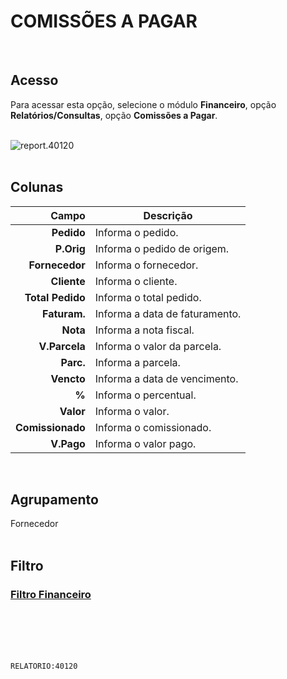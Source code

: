 # COMISSÕES A PAGAR
<br>

## Acesso
Para acessar esta opção, selecione o módulo **Financeiro**, opção **Relatórios/Consultas**, opção **Comissões a Pagar**.
<br>
<br>

![report.40120](https://raw.githubusercontent.com/netforcews/docs-siscom/master/relatorios/imagens/report.40120.png)
<br>
<br>

## Colunas
Campo | Descrição
--:|---
**Pedido** | Informa o pedido.
**P.Orig** | Informa o pedido de origem.
**Fornecedor** | Informa o fornecedor.
**Cliente** | Informa o cliente.
**Total Pedido** | Informa o total pedido.
**Faturam.** | Informa a data de faturamento.
**Nota** | Informa a nota fiscal.
**V.Parcela** | Informa o valor da parcela.
**Parc.** | Informa a parcela.
**Vencto** | Informa a data de vencimento.
**%** | Informa o percentual.
**Valor** | Informa o valor.
**Comissionado** | Informa o comissionado.
**V.Pago** | Informa o valor pago.
<br>

## Agrupamento
Fornecedor   
<br>

## Filtro
### [Filtro Financeiro](/geral/rep-filtro-fin-pagar.md)
<br>
<br>
<br>
<br>

```RELATORIO:40120```
